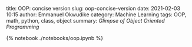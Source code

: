 title: OOP: concise version
slug: oop-concise-version
date: 2021-02-03 10:15
author: Emmanuel Okwudike
category: Machine Learning
tags: OOP, math, python, class, object
summary: _Glimpse of Object Oriented Programming_


{% notebook ./notebooks/oop.ipynb %}
